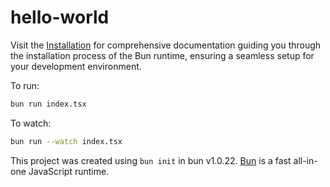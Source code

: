 <!--
title: 'Hello World in Bun'
description: 'A simple hello world example running on bun runtime.'
layout: Doc
authorLink: 'https://github.com/adityasonel'
authorName: 'Aditya Sonel'
authorAvatar: 'https://avatars0.githubusercontent.com/u/28022451?v=4&s=140'
-->

# hello-world

Visit the [Installation](https://bun.sh/docs/installation) for comprehensive documentation guiding you through the installation process of the Bun runtime, ensuring a seamless setup for your development environment.

To run:

```bash
bun run index.tsx
```

To watch:

```bash
bun run --watch index.tsx
```

This project was created using `bun init` in bun v1.0.22. [Bun](https://bun.sh) is a fast all-in-one JavaScript runtime.
